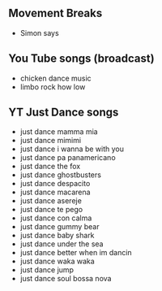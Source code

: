 
## Movement Breaks

- Simon says

## You Tube songs (broadcast)

- chicken dance music
- limbo rock how low

## YT Just Dance songs

- just dance mamma mia
- just dance mimimi
- just dance i wanna be with you
- just dance pa panamericano
- just dance the fox
- just dance ghostbusters
- just dance despacito
- just dance macarena
- just dance asereje
- just dance te pego
- just dance con calma
- just dance gummy bear
- just dance baby shark
- just dance under the sea
- just dance better when im dancin
- just dance waka waka
- just dance jump
- just dance soul bossa nova
